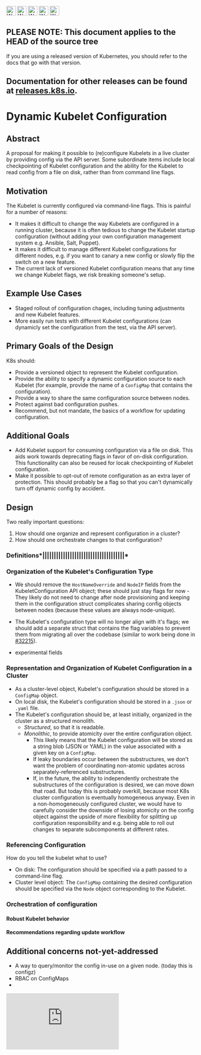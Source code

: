 <!-- BEGIN MUNGE: UNVERSIONED_WARNING -->

<!-- BEGIN STRIP_FOR_RELEASE -->

<img src="http://kubernetes.io/img/warning.png" alt="WARNING"
     width="25" height="25">
<img src="http://kubernetes.io/img/warning.png" alt="WARNING"
     width="25" height="25">
<img src="http://kubernetes.io/img/warning.png" alt="WARNING"
     width="25" height="25">
<img src="http://kubernetes.io/img/warning.png" alt="WARNING"
     width="25" height="25">
<img src="http://kubernetes.io/img/warning.png" alt="WARNING"
     width="25" height="25">

<h2>PLEASE NOTE: This document applies to the HEAD of the source tree</h2>

If you are using a released version of Kubernetes, you should
refer to the docs that go with that version.

Documentation for other releases can be found at
[releases.k8s.io](http://releases.k8s.io).
</strong>
--

<!-- END STRIP_FOR_RELEASE -->

<!-- END MUNGE: UNVERSIONED_WARNING -->

# Dynamic Kubelet Configuration

## Abstract

A proposal for making it possible to (re)configure Kubelets in a live cluster by providing config via the API server. Some subordinate items include local checkpointing of Kubelet configuration and the ability for the Kubelet to read config from a file on disk, rather than from command line flags.

## Motivation

The Kubelet is currently configured via command-line flags. This is painful for a number of reasons:
- It makes it difficult to change the way Kubelets are configured in a running cluster, because it is often tedious to change the Kubelet startup configuration (without adding your own configuration management system e.g. Ansible, Salt, Puppet).
- It makes it difficult to manage different Kubelet configurations for different nodes, e.g. if you want to canary a new config or slowly flip the switch on a new feature.
- The current lack of versioned Kubelet configuration means that any time we change Kubelet flags, we risk breaking someone's setup.

## Example Use Cases

- Staged rollout of configuration chages, including tuning adjustments and new Kubelet features.
- More easily run tests with different Kubelet configurations (can dynamicly set the configuration from the test, via the API server).

## Primary Goals of the Design

K8s should:

- Provide a versioned object to represent the Kubelet configuration.
- Provide the ability to specify a dynamic configuration source to each Kubelet (for example, provide the name of a `ConfigMap` that contains the configuration).
- Provide a way to share the same configuration source between nodes.
- Protect against bad configuration pushes.
- Recommend, but not mandate, the basics of a workflow for updating configuration.

## Additional Goals

- Add Kubelet support for consuming configuration via a file on disk. This aids work towards deprecating flags in favor of on-disk configuration. This functionality can also be reused for locak checkpointing of Kubelet configuration.
- Make it possible to opt-out of remote configuration as an extra layer of protection. This should probably be a flag so that you can't dynamically turn off dynamic config by accident.

## Design

Two really important questions:
1. How should one organize and represent configuration in a cluster?
2. How should one orchestrate changes to that configuration?



### Definitions*||||||||||||||||||||||||||||||||||||*


### Organization of the Kubelet's Configuration Type

- We should remove the `HostNameOverride` and `NodeIP` fields from the KubeletConfiguration API object; these should just stay flags for now - They likely do not need to change after node provisioning and keeping them in the configuration struct complicates sharing config objects between nodes (because these values are always node-unique).
- The Kubelet's configuration type will no longer align with it's flags; we should add a separate struct that contains the flag variables to prevent them from migrating all over the codebase (similar to work being done in [#32215](https://github.com/kubernetes/kubernetes/issues/32215)).

- experimental fields

### Representation and Organization of Kubelet Configuration in a Cluster

- As a cluster-level object, Kubelet's configuration should be stored in a `ConfigMap` object.
- On local disk, the Kubelet's configuration should be stored in a `.json` or `.yaml` file.
- The Kubelet's configuration should be, at least initially, organized in the cluster as a structured monolith. 
    + *Structured*, so that it is readable.
    + *Monolithic*, to provide atomicity over the entire configuration object.
        * This likely means that the Kubelet configuration will be stored as a string blob (JSON or YAML) in the value associated with a given key on a `ConfigMap`.
        * If leaky boundaries occur between the substructures, we don't want the problem of coordinating non-atomic updates across separately-referenced substructures.
        * If, in the future, the ability to independently orchestrate the substructures of the configuration is desired, we can move down that road. But today this is probably overkill, because most K8s cluster configuration is eventually homogeneous anyway. Even in a non-homogeneously configured cluster, we would have to carefully consider the downside of losing atomicity on the config object against the upside of more flexibility for splitting up configuration responsibility and e.g. being able to roll out changes to separate subcomponents at different rates.

### Referencing Configuration

How do you tell the kubelet what to use?

- On disk: The configuration should be specified via a path passed to a command-line flag.
- Cluster level object: The `ConfigMap` containing the desired configuration should be specified via the `Node` object corresponding to the Kubelet.  


### Orchestration of configuration

#### Robust Kubelet behavior

#### Recommendations regarding update workflow


## Additional concerns not-yet-addressed

- A way to query/monitor the config in-use on a given node. (today this is configz)
- RBAC on ConfigMaps
- 






<!-- BEGIN MUNGE: GENERATED_ANALYTICS -->
[![Analytics](https://kubernetes-site.appspot.com/UA-36037335-10/GitHub/docs/proposals/dynamic-kubelet-settings.md?pixel)]()
<!-- END MUNGE: GENERATED_ANALYTICS -->
